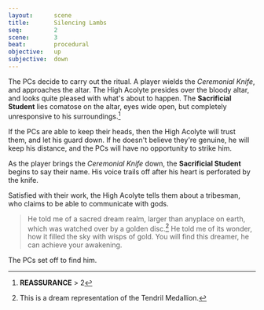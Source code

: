 ```yaml
---
layout:      scene
title:       Silencing Lambs
seq:         2
scene:       3
beat:        procedural
objective:   up
subjective:  down
---
```



The PCs decide to carry out the ritual.
A player wields the *Ceremonial Knife*, and approaches the altar.
The High Acolyte presides over the bloody altar,
and looks quite pleased with what's about to happen.
The **Sacrificial Student** lies comatose on the altar,
eyes wide open, but completely unresponsive to his surroundings.[^0]

If the PCs are able to keep their heads,
then the High Acolyte will trust them, and let his guard down.
If he doesn't believe they're genuine, he will keep his distance,
and the PCs will have no opportunity to strike him.

As the player brings the *Ceremonial Knife* down,
the **Sacrificial Student** begins to say their name.
His voice trails off after his heart is perforated by the knife.

Satisfied with their work, the High Acolyte tells them about a tribesman,
who claims to be able to communicate with gods.

> He told me of a sacred dream realm, larger than anyplace on earth,
> which was watched over by a golden disc.[^1]
> He told me of its wonder, how it filled the sky with wisps of gold.
> You will find this dreamer, he can achieve your awakening.

The PCs set off to find him.


[^0]: **REASSURANCE** > 2
[^1]: This is a dream representation of the Tendril Medallion.


